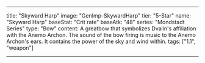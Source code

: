 ---

title: "Skyward Harp"
image: "GenImp-SkywardHarp"
tier: "5-Star"
name: "Skyward Harp"
baseStat: "Crit rate"
baseAtk: "48"
series: "Mondstadt Series"
type: "Bow"
content: A greatbow that symbolizes Dvalin's affiliation with the Anemo Archon. The sound of the bow firing is music to the Anemo Archon's ears. It contains the power of the sky and wind within.
tags: ["1.1", "weapon"]

---